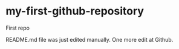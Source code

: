 # my-first-github-repository
First repo

README.md file was just edited manually. One more edit at Github.
